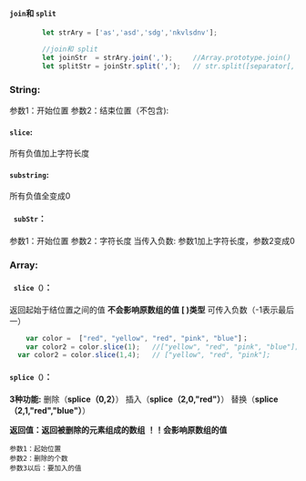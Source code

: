 #### `join`和 `split`

```js
		let strAry = ['as','asd','sdg','nkvlsdnv'];

		//join和 split
		let joinStr  = strAry.join(',');     //Array.prototype.join()
		let splitStr = joinStr.split(',');   // str.split([separator[, limit]])
```

### String:

  参数1：开始位置  参数2：结束位置（不包含):

#### `slice`:

所有负值加上字符长度

#### `substring`:

所有负值全变成0

####  ` subStr`：

   参数1：开始位置  参数2：字符长度
  当传入负数:
    参数1加上字符长度，参数2变成0

### Array:

#### ` slice（）`：

返回起始于结位置之间的值
**不会影响原数组的值**
**[ )类型**
可传入负数（-1表示最后一）
                                                                                

```javascript
	var color =  ["red", "yellow", "red", "pink", "blue"]；
	var color2 = color.slice(1);   //["yellow", "red", "pink", "blue"];
  var color2 = color.slice(1,4);   // ["yellow", "red", "pink"];
```

#### `splice（）`：

**3种功能:**
删除（**splice（0,2）**）
插入（**splice（2,0,"red"）**）
替换（**splice（2,1,"red","blue"）**）

**返回值：返回被删除的元素组成的数组**
**！！会影响原数组的值**

```
参数1：起始位置
参数2：删除的个数
参数3以后：要加入的值
```

#### 
